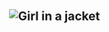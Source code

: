 <h2 align="center"> <img src="https://user-images.githubusercontent.com/73432681/163850137-88dd84aa-5376-4d66-a41f-128747b40ba3.gif" alt="Girl in a jacket">

